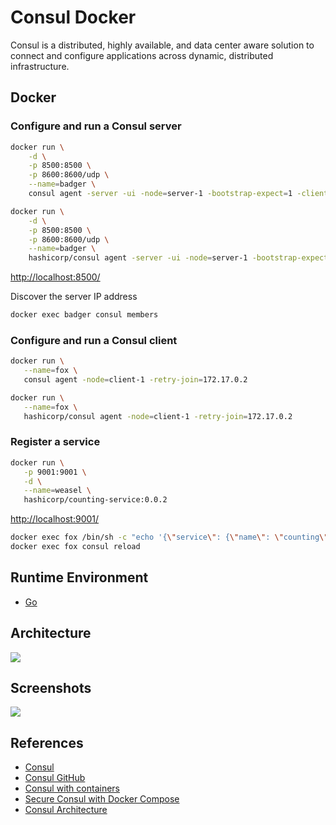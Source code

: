# Consul Docker

Consul is a distributed, highly available, and data center aware solution to connect and configure applications across dynamic, distributed infrastructure.

## Docker
### Configure and run a Consul server
```sh
docker run \
    -d \
    -p 8500:8500 \
    -p 8600:8600/udp \
    --name=badger \
    consul agent -server -ui -node=server-1 -bootstrap-expect=1 -client=0.0.0.0

docker run \
    -d \
    -p 8500:8500 \
    -p 8600:8600/udp \
    --name=badger \
    hashicorp/consul agent -server -ui -node=server-1 -bootstrap-expect=1 -client=0.0.0.0
```
[http://localhost:8500/](http://localhost:8500/)

Discover the server IP address
```sh
docker exec badger consul members
```

### Configure and run a Consul client
```sh
docker run \
   --name=fox \
   consul agent -node=client-1 -retry-join=172.17.0.2

docker run \
   --name=fox \
   hashicorp/consul agent -node=client-1 -retry-join=172.17.0.2
```

### Register a service
```sh
docker run \
   -p 9001:9001 \
   -d \
   --name=weasel \
   hashicorp/counting-service:0.0.2
```
[http://localhost:9001/](http://localhost:9001/)

```sh
docker exec fox /bin/sh -c "echo '{\"service\": {\"name\": \"counting\", \"tags\": [\"go\"], \"port\": 9001}}' >> /consul/config/counting.json"
docker exec fox consul reload
```

## Runtime Environment
- [Go](https://golang.org/)

## Architecture
![](https://developer.hashicorp.com/_next/image?url=https%3A%2F%2Fcontent.hashicorp.com%2Fapi%2Fassets%3Fproduct%3Dconsul%26version%3Drefs%252Fheads%252Frelease%252F1.18.x%26asset%3Dwebsite%252Fpublic%252Fimg%252Fconsul-arch%252Fconsul-arch-overview-control-plane.svg%26width%3D960%26height%3D540&w=1920&q=75)

## Screenshots
![](https://developer.hashicorp.com/_next/image?url=https%3A%2F%2Fcontent.hashicorp.com%2Fapi%2Fassets%3Fproduct%3Dtutorials%26version%3Dmain%26asset%3Dpublic%252Fimg%252Fconsul-containers-ui-services.png%26width%3D1020%26height%3D711&w=2048&q=75)

## References
- [Consul](https://www.consul.io/)
- [Consul GitHub](https://github.com/hashicorp/consul)
- [Consul with containers](https://developer.hashicorp.com/consul/tutorials/docker/docker-container-agents)
- [Secure Consul with Docker Compose](https://developer.hashicorp.com/consul/tutorials/docker/docker-compose-datacenter)
- [Consul Architecture](https://developer.hashicorp.com/consul/docs/architecture)